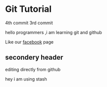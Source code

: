 # Git Tutorial


4th commit
3rd commit

hello programmers ,i am learning git and github

Like our [facebook](https://facebook.com/golumolukidsctg) page

## secondery header
editing directly from github


hey i am using stash
